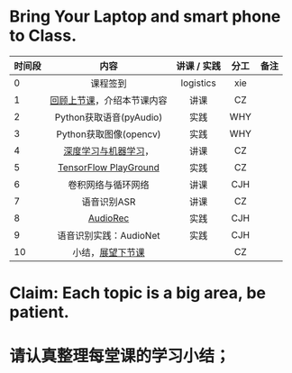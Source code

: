 # Bring Your Laptop and smart phone  to Class. 

|时间段     |  内容    | 讲课 / 实践     |  分工  |  备注       |
| :---      |   :----:    |   :----:    |    :----:    | ---: |
|   0       |  课程签到     |  logistics   |     xie     |        |
|   1       |  [回顾上节课](../WW7/WW7-Plan.md)，介绍本节课内容     |  讲课    |     CZ     |         |
|   2       |  Python获取语音(pyAudio)    |   实践    |   WHY    |         |     
|   3       |  Python获取图像(opencv)      |   实践    |   WHY    |         |     
|   4       |  [深度学习与机器学习](1AI-ML-DL.pdf)，    |  讲课    |   CZ    |          |
|   5       |  [TensorFlow PlayGround](http://playground.tensorflow.org/)   |  实践    |    CZ   |         |
|   6       |  卷积网络与循环网络  |   讲课    |    CJH   |         |
|   7       |  语音识别ASR     |   讲课     |    CZ    |         |
|   8       |  [AudioRec](APP安装)    |   实践    |    CJH    |         |
|   9       |  语音识别实践：AudioNet    |  实践     |   CJH    |         |
|   10      |  小结，[展望下节课](../WW9/WW9-Plan.md)    |        |     CZ     |         |


# Claim: Each topic is a big area, be patient.  

# 请认真整理每堂课的学习小结；




